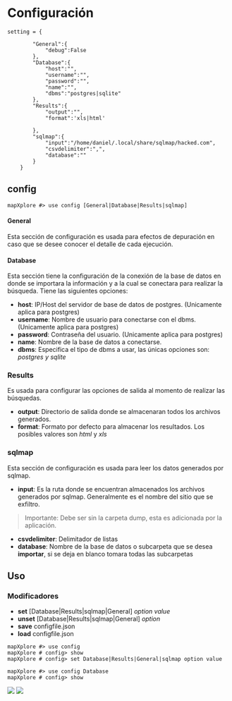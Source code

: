 # Configuración
```
setting = {
        
        "General":{
            "debug":False
        },
        "Database":{
            "host":"",
            "username":"",
            "password":"",
            "name":"",
            "dbms":"postgres|sqlite"
        },
        "Results":{
            "output":"",
            "format":'xls|html'
            
        },
        "sqlmap":{
            "input":"/home/daniel/.local/share/sqlmap/hacked.com",
            "csvdelimiter":",",
            "database":""
        }
    }
```

## config
```
mapXplore #> use config [General|Database|Results|sqlmap]
```
#### General
Esta sección de configuración es usada para efectos de depuración en caso que se desee conocer el detalle de cada ejecución.
#### Database

Esta sección tiene la configuración de la conexión de la base de datos en donde se importara la información y a la cual se conectara para realizar la búsqueda. Tiene las siguientes opciones:

* **host**: IP/Host del servidor de base de datos de postgres. (Unicamente aplica para postgres)
* **username**: Nombre de usuario para conectarse con el dbms. (Unicamente aplica para postgres)
* **password**: Contraseña del usuario. (Unicamente aplica para postgres)
* **name**: Nombre de la base de datos a conectarse.
* **dbms**: Especifica el tipo de dbms a usar, las únicas opciones son: *postgres y sqlite*

### Results

Es usada para configurar las opciones de salida al momento de realizar las búsquedas.

* **output**: Directorio de salida donde se almacenaran todos los archivos generados.
* **format**: Formato por defecto para almacenar los resultados. Los posibles valores son *html* y *xls*

### sqlmap

Esta sección de configuración es usada para leer los datos generados por sqlmap.

* **input**: Es la ruta donde se encuentran almacenados los archivos generados por sqlmap. Generalmente es el nombre del sitio que se exfiltro.
> Importante: Debe ser sin la carpeta dump, esta es adicionada por la aplicación.
* **csvdelimiter**: Delimitador de listas
* **database**: Nombre de la base de datos o subcarpeta que se desea **importar**, si se deja en blanco tomara todas las subcarpetas

## Uso
### Modificadores
* **set** [Database|Results|sqlmap|General] *option* *value*
* **unset** [Database|Results|sqlmap|General] *option*
* **save** configfile.json
* **load** configfile.json

```
mapXplore #> use config 
mapXplore # config> show
mapXplore # config> set Database|Results|General|sqlmap option value

mapXplore #> use config Database
mapXplore # config> show
````

<img src="../screenshot/show_config.png">

<img src="../screenshot/set_config.png">